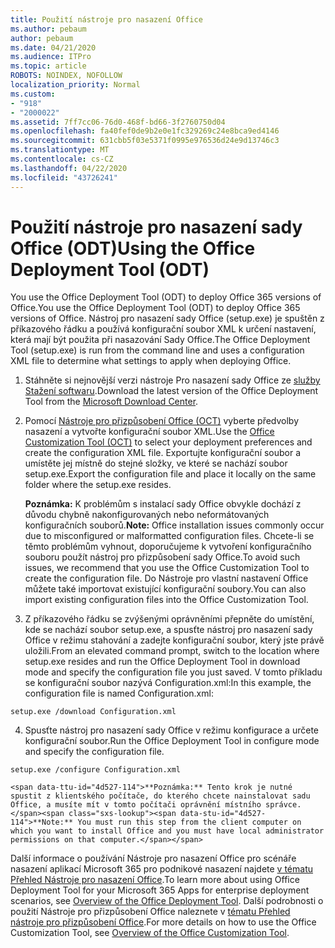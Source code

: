 ```yaml
---
title: Použití nástroje pro nasazení Office
ms.author: pebaum
author: pebaum
ms.date: 04/21/2020
ms.audience: ITPro
ms.topic: article
ROBOTS: NOINDEX, NOFOLLOW
localization_priority: Normal
ms.custom:
- "918"
- "2000022"
ms.assetid: 7ff7cc06-76d0-468f-bd66-3f2760750d04
ms.openlocfilehash: fa40fef0de9b2e0e1fc329269c24e8bca9ed4146
ms.sourcegitcommit: 631cbb5f03e5371f0995e976536d24e9d13746c3
ms.translationtype: MT
ms.contentlocale: cs-CZ
ms.lasthandoff: 04/22/2020
ms.locfileid: "43726241"
---
```

# <a name="using-the-office-deployment-tool-odt"></a><span data-ttu-id="4d527-102">Použití nástroje pro nasazení sady Office (ODT)</span><span class="sxs-lookup"><span data-stu-id="4d527-102">Using the Office Deployment Tool (ODT)</span></span>

<span data-ttu-id="4d527-103">You use the Office Deployment Tool (ODT) to deploy Office 365 versions of Office.</span><span class="sxs-lookup"><span data-stu-id="4d527-103">You use the Office Deployment Tool (ODT) to deploy Office 365 versions of Office.</span></span> <span data-ttu-id="4d527-104">Nástroj pro nasazení sady Office (setup.exe) je spuštěn z příkazového řádku a používá konfigurační soubor XML k určení nastavení, která mají být použita při nasazování Sady Office.</span><span class="sxs-lookup"><span data-stu-id="4d527-104">The Office Deployment Tool (setup.exe) is run from the command line and uses a configuration XML file to determine what settings to apply when deploying Office.</span></span>
  
1. <span data-ttu-id="4d527-105">Stáhněte si nejnovější verzi nástroje Pro nasazení sady Office ze [služby Stažení softwaru](https://go.microsoft.com/fwlink/p/?LinkID=626065).</span><span class="sxs-lookup"><span data-stu-id="4d527-105">Download the latest version of the Office Deployment Tool from the [Microsoft Download Center](https://go.microsoft.com/fwlink/p/?LinkID=626065).</span></span>

2. <span data-ttu-id="4d527-106">Pomocí [Nástroje pro přizpůsobení Office (OCT)](https://config.office.com) vyberte předvolby nasazení a vytvořte konfigurační soubor XML.</span><span class="sxs-lookup"><span data-stu-id="4d527-106">Use the [Office Customization Tool (OCT)](https://config.office.com) to select your deployment preferences and create the configuration XML file.</span></span> <span data-ttu-id="4d527-107">Exportujte konfigurační soubor a umístěte jej místně do stejné složky, ve které se nachází soubor setup.exe.</span><span class="sxs-lookup"><span data-stu-id="4d527-107">Export the configuration file and place it locally on the same folder where the setup.exe resides.</span></span>

    <span data-ttu-id="4d527-108">**Poznámka:** K problémům s instalací sady Office obvykle dochází z důvodu chybně nakonfigurovaných nebo neformátovaných konfiguračních souborů.</span><span class="sxs-lookup"><span data-stu-id="4d527-108">**Note:** Office installation issues commonly occur due to misconfigured or malformatted configuration files.</span></span> <span data-ttu-id="4d527-109">Chcete-li se těmto problémům vyhnout, doporučujeme k vytvoření konfiguračního souboru použít nástroj pro přizpůsobení sady Office.</span><span class="sxs-lookup"><span data-stu-id="4d527-109">To avoid such issues, we recommend that you use the Office Customization Tool to create the configuration file.</span></span> <span data-ttu-id="4d527-110">Do Nástroje pro vlastní nastavení Office můžete také importovat existující konfigurační soubory.</span><span class="sxs-lookup"><span data-stu-id="4d527-110">You can also import existing configuration files into the Office Customization Tool.</span></span>

3. <span data-ttu-id="4d527-111">Z příkazového řádku se zvýšenými oprávněními přepněte do umístění, kde se nachází soubor setup.exe, a spusťte nástroj pro nasazení sady Office v režimu stahování a zadejte konfigurační soubor, který jste právě uložili.</span><span class="sxs-lookup"><span data-stu-id="4d527-111">From an elevated command prompt, switch to the location where setup.exe resides and run the Office Deployment Tool in download mode and specify the configuration file you just saved.</span></span> <span data-ttu-id="4d527-112">V tomto příkladu se konfigurační soubor nazývá Configuration.xml:</span><span class="sxs-lookup"><span data-stu-id="4d527-112">In this example, the configuration file is named Configuration.xml:</span></span>
    
  ```
  setup.exe /download Configuration.xml  
  ```

4. <span data-ttu-id="4d527-113">Spusťte nástroj pro nasazení sady Office v režimu konfigurace a určete konfigurační soubor.</span><span class="sxs-lookup"><span data-stu-id="4d527-113">Run the Office Deployment Tool in configure mode and specify the configuration file.</span></span>
    
  ```
  setup.exe /configure Configuration.xml
  ```

    <span data-ttu-id="4d527-114">**Poznámka:** Tento krok je nutné spustit z klientského počítače, do kterého chcete nainstalovat sadu Office, a musíte mít v tomto počítači oprávnění místního správce.</span><span class="sxs-lookup"><span data-stu-id="4d527-114">**Note:** You must run this step from the client computer on which you want to install Office and you must have local administrator permissions on that computer.</span></span>

<span data-ttu-id="4d527-115">Další informace o používání Nástroje pro nasazení Office pro scénáře nasazení aplikací Microsoft 365 pro podnikové nasazení najdete [v tématu Přehled Nástroje pro nasazení Office](https://docs.microsoft.com/deployoffice/overview-of-the-office-2016-deployment-tool).</span><span class="sxs-lookup"><span data-stu-id="4d527-115">To learn more about using Office Deployment Tool for your Microsoft 365 Apps for enterprise deployment scenarios, see [Overview of the Office Deployment Tool](https://docs.microsoft.com/deployoffice/overview-of-the-office-2016-deployment-tool).</span></span> <span data-ttu-id="4d527-116">Další podrobnosti o použití Nástroje pro přizpůsobení Office naleznete v [tématu Přehled nástroje pro přizpůsobení Office](https://docs.microsoft.com/DeployOffice/overview-of-the-office-customization-tool-for-click-to-run).</span><span class="sxs-lookup"><span data-stu-id="4d527-116">For more details on how to use the Office Customization Tool, see [Overview of the Office Customization Tool](https://docs.microsoft.com/DeployOffice/overview-of-the-office-customization-tool-for-click-to-run).</span></span>
